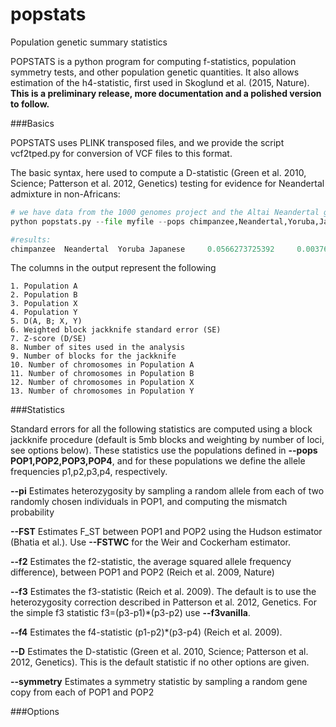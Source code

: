 # popstats
Population genetic summary statistics

POPSTATS is a python program for computing f-statistics, population symmetry tests, and other population genetic quantities. It also allows estimation of the h4-statistic, first used in Skoglund et al. (2015, Nature). **This is a preliminary release, more documentation and a polished version to follow.**

###Basics

POPSTATS uses PLINK transposed files, and we provide the script vcf2tped.py for conversion of VCF files to this format.

The basic syntax, here used to compute a D-statistic (Green et al. 2010, Science; Patterson et al. 2012, Genetics) testing for evidence for Neandertal admixture in non-Africans:

```python
# we have data from the 1000 genomes project and the Altai Neandertal genome (Prufer et al. 2014, Nature) in myfile.tped and myfile.tfam
python popstats.py --file myfile --pops chimpanzee,Neandertal,Yoruba,Japanese --informative

#results:
chimpanzee 	Neandertal 	Yoruba Japanese 	0.0566273725392 	0.00376607791239 	15.036165968 	1002084 	530 	2 	2 	208 	214
```

The columns in the output represent the following
```
1. Population A
2. Population B
3. Population X
4. Population Y
5. D(A, B; X, Y)
6. Weighted block jackknife standard error (SE)
7. Z-score (D/SE)
8. Number of sites used in the analysis
9. Number of blocks for the jackknife
10. Number of chromosomes in Population A
11. Number of chromosomes in Population B
12. Number of chromosomes in Population X
13. Number of chromosomes in Population Y
```

###Statistics

Standard errors for all the following statistics are computed using a block jackknife procedure (default is 5mb blocks and weighting by number of loci, see options below). These statistics use the populations defined in **--pops POP1,POP2,POP3,POP4**, and for these populations we define the allele frequencies p1,p2,p3,p4, respectively.

**--pi**
Estimates heterozygosity by sampling a random allele from each of two randomly chosen individuals in POP1, and computing the mismatch probability

**--FST**
Estimates F_ST between POP1 and POP2 using the Hudson estimator (Bhatia et al.). Use **--FSTWC** for the Weir and Cockerham estimator.

**--f2**
Estimates the f2-statistic, the average squared allele frequency difference), between POP1 and POP2 (Reich et al. 2009, Nature)

**--f3**
Estimates the f3-statistic (Reich et al. 2009). The default is to use the heterozygosity correction described in Patterson et al. 2012, Genetics. For the simple f3 statistic f3=(p3-p1)*(p3-p2) use **--f3vanilla**.

**--f4**
Estimates the f4-statistic (p1-p2)*(p3-p4) (Reich et al. 2009).

**--D** 
Estimates the D-statistic (Green et al. 2010, Science; Patterson et al. 2012, Genetics). This is the default statistic if no other options are given.

**--symmetry**
Estimates a symmetry statistic by sampling a random gene copy from each of POP1 and POP2


###Options

